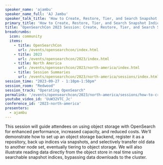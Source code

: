 ```yaml
---
speaker_name: 'ajambu'
speaker_name_full: 'AJ Jambu'
speaker_talk_title: 'How to Create, Restore, Tier, and Search Snapshot Indices Stored in Object Storage'
primary_title: 'How to Create, Restore, Tier, and Search Snapshot Indices Stored in Object Storage'
title: 'OpenSearchCon 2023 Session: Create, Restore, Tier, and Search Snapshot Indices Stored in Object Storage'
breadcrumbs:
  icon: community
  items:
    - title: OpenSearchCon
      url: /events/opensearchcon/index.html
    - title: 2023
      url: /events/opensearchcon/2023/index.html
    - title: North America
      url: /events/opensearchcon/2023/north-america/index.html
    - title: Session Summaries
      url: /events/opensearchcon/2023/north-america/sessions/index.html
session_time: "2023-09-27 - 1:10pm-1:50pm"
session_room: "Redwood"
session_track: "Operating OpenSearch"
permalink: '/events/opensearchcon/2023/north-america/sessions/how-to-create-restore-tier-and-search-snapshot-indices-stored-in-object-storage.html'
youtube_video_id: 'UuW32VTC_Jc'
conference_id: '2023-north-america'
presenters:
  - ajambu
---
```


This session will guide attendees on using object storage with OpenSearch for enhanced performance, increased capacity, and reduced costs. We'll demonstrate how to set up an object storage backend, register it as a repository, back up indices via snapshots, and selectively transfer old data to another node set, eventually tiering to object storage. We will also illustrate reading data directly from the object store in real time using searchable snapshot indices, bypassing data downloads to the cluster.
